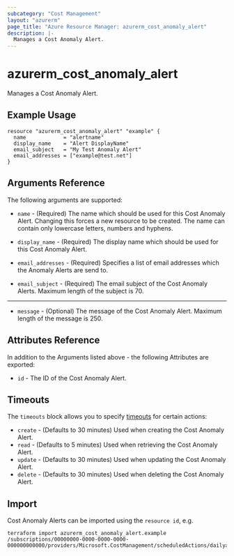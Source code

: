 ```yaml
---
subcategory: "Cost Management"
layout: "azurerm"
page_title: "Azure Resource Manager: azurerm_cost_anomaly_alert"
description: |-
  Manages a Cost Anomaly Alert.
---
```


# azurerm_cost_anomaly_alert

Manages a Cost Anomaly Alert.

## Example Usage

```hcl
resource "azurerm_cost_anomaly_alert" "example" {
  name            = "alertname"
  display_name    = "Alert DisplayName"
  email_subject   = "My Test Anomaly Alert"
  email_addresses = ["example@test.net"]
}
```

## Arguments Reference

The following arguments are supported:

* `name` - (Required) The name which should be used for this Cost Anomaly Alert. Changing this forces a new resource to be created. The name can contain only lowercase letters, numbers and hyphens.

* `display_name` - (Required) The display name which should be used for this Cost Anomaly Alert.

* `email_addresses` - (Required) Specifies a list of email addresses which the Anomaly Alerts are send to.

* `email_subject` - (Required) The email subject of the Cost Anomaly Alerts. Maximum length of the subject is 70.



---

* `message` - (Optional) The message of the Cost Anomaly Alert. Maximum length of the message is 250.

## Attributes Reference

In addition to the Arguments listed above - the following Attributes are exported: 

* `id` - The ID of the Cost Anomaly Alert.

## Timeouts

The `timeouts` block allows you to specify [timeouts](https://www.terraform.io/language/resources/syntax#operation-timeouts) for certain actions:

* `create` - (Defaults to 30 minutes) Used when creating the Cost Anomaly Alert.
* `read` - (Defaults to 5 minutes) Used when retrieving the Cost Anomaly Alert.
* `update` - (Defaults to 30 minutes) Used when updating the Cost Anomaly Alert.
* `delete` - (Defaults to 30 minutes) Used when deleting the Cost Anomaly Alert.

## Import

Cost Anomaly Alerts can be imported using the `resource id`, e.g.

```shell
terraform import azurerm_cost_anomaly_alert.example /subscriptions/00000000-0000-0000-0000-000000000000/providers/Microsoft.CostManagement/scheduledActions/dailyanomalybyresourcegroup
```
